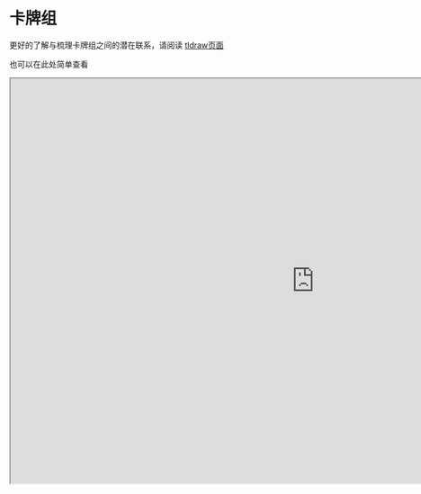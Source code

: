 # 卡牌组

更好的了解与梳理卡牌组之间的潜在联系，请阅读 [tldraw页面](https://www.tldraw.com/r/8quNRPnCJYpRh9JxCG35c?d=v-506.150.2830.1418.page)

也可以在此处简单查看

<iframe src="https://www.tldraw.com/r/8quNRPnCJYpRh9JxCG35c?d=v-506.150.2830.1418.page" width="1080" height="720"></iframe>

